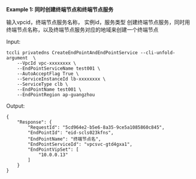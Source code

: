 **Example 1: 同时创建终端节点和终端节点服务**

输入vpcid，终端节点服务名称， 实例id，服务类型 创建终端节点服务，同时用终端节点名称，以及终端节点服务对应的地域来创建一个终端节点

Input: 

```
tccli privatedns CreateEndPointAndEndPointService --cli-unfold-argument  \
    --VpcId vpc-xxxxxxxx \
    --EndPointServiceName test001 \
    --AutoAcceptFlag True \
    --ServiceInstanceId lb-xxxxxxxx \
    --ServiceType clb \
    --EndPointName test001 \
    --EndPointRegion ap-guangzhou
```

Output: 
```
{
    "Response": {
        "RequestId": "5cd964e2-b5e6-8a35-9ce5a1085860c845",
        "EndPointId": "eid-scls023kfns",
        "EndPointName": "终端节点名",
        "EndPointServiceId": "vpcsvc-gtd4gxa1",
        "EndPointVipSet": [
            "10.0.0.13"
        ]
    }
}
```

